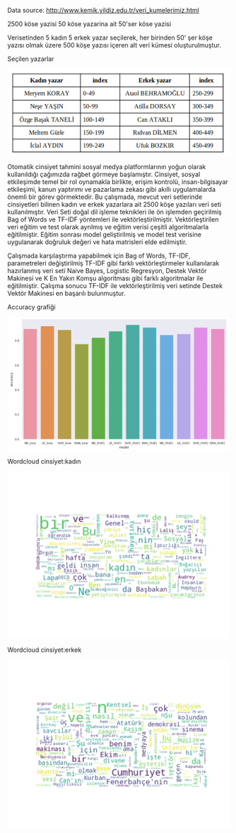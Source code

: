 Data source: http://www.kemik.yildiz.edu.tr/veri_kumelerimiz.html

2500 köse yazisi	50 köse yazarina ait 50'ser köse yazisi

Verisetinden 5 kadın 5 erkek yazar seçilerek, her birinden 50' şer köşe yazısı olmak üzere 500 köşe yazısı içeren alt veri kümesi oluşturulmuştur.

Seçilen yazarlar 

![](image/yazarlar.png)

Otomatik cinsiyet tahmini sosyal medya platformlarının yoğun olarak kullanıldığı çağımızda rağbet görmeye başlamıştır. Cinsiyet, sosyal etkileşimde temel bir rol oynamakla birlikte, erişim kontrolü, insan-bilgisayar etkileşimi, kanun yaptırımı ve pazarlama zekası gibi akıllı uygulamalarda önemli bir görev görmektedir. Bu çalışmada, mevcut veri setlerinde cinsiyetleri bilinen kadın ve erkek yazarlara ait 2500 köşe yazıları veri seti kullanılmıştır. Veri Seti doğal dil işleme teknikleri ile ön işlemden geçirilmiş Bag of Words ve TF-IDF yöntemleri ile vektörleştirilmiştir. Vektörleştirilen veri eğitim ve test olarak ayrılmış ve eğitim verisi çeşitli algoritmalarla eğitilmiştir. Eğitim sonrası model geliştirilmiş ve model test verisine uygulanarak doğruluk değeri ve hata matrisleri elde edilmiştir. 

Çalışmada karşılaştırma yapabilmek için Bag of Words, TF-IDF, parametreleri değiştirilmiş TF-IDF gibi farklı vektörleştirmeler kullanılarak hazırlanmış veri seti Naive Bayes, Logistic Regresyon, Destek Vektör Makinesi ve K En Yakın Komşu algoritması gibi farklı algoritmalar ile eğitilmiştir. Çalışma sonucu TF-IDF ile vektörleştirilmiş veri setinde Destek Vektör Makinesi en başarılı bulunmuştur.

Accuracy grafiği

![](image/accuracy.png)

Wordcloud cinsiyet:kadın

![](image/wordkadin_i.png)

Wordcloud cinsiyet:erkek

![](image/worderkek.png)
